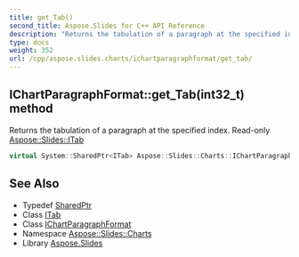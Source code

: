 ```yaml
---
title: get_Tab()
second_title: Aspose.Slides for C++ API Reference
description: "Returns the tabulation of a paragraph at the specified index. Read-only Aspose::Slides::ITab"
type: docs
weight: 352
url: /cpp/aspose.slides.charts/ichartparagraphformat/get_tab/
---
```

## IChartParagraphFormat::get_Tab(int32_t) method


Returns the tabulation of a paragraph at the specified index. Read-only [Aspose::Slides::ITab](../../../aspose.slides/itab/)

```cpp
virtual System::SharedPtr<ITab> Aspose::Slides::Charts::IChartParagraphFormat::get_Tab(int32_t index)=0
```

## See Also

* Typedef [SharedPtr](../../system/sharedptr/)
* Class [ITab](../../aspose.slides/itab/)
* Class [IChartParagraphFormat](./)
* Namespace [Aspose::Slides::Charts](../)
* Library [Aspose.Slides](../../)